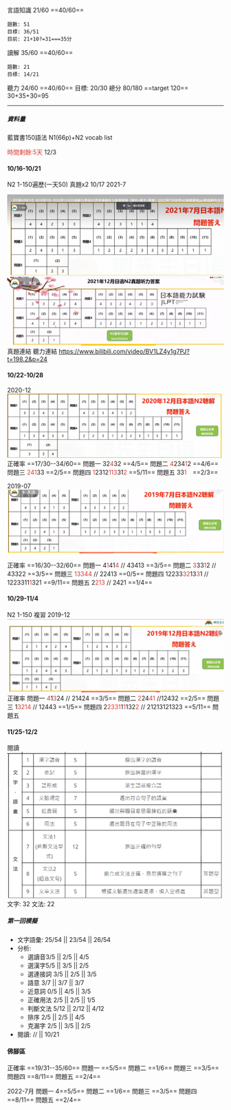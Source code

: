 
言語知識 21/60
==40/60==
```
題數: 51
目標: 36/51
目前: 21+10?=31===35分
```
讀解 35/60
==40/60==
```
題數: 21
目標: 14/21
```
聽力 24/60
==40/60==
目標: 20/30
總分 80/180
==target 120==
30+35+30=95

---
##### 資料量
藍寶書150語法
N1(66p)+N2 vocab list

<font color="#d83931">時間剩餘:5天</font>
12/3

#### 10/16-10/21
N2 1-150遍歷(一天50)
真題x2
10/17 2021-7

![image.png|450](https://raw.githubusercontent.com/Ash0645/image_remote/main/202310170938016.png)
![image.png|450](https://raw.githubusercontent.com/Ash0645/image_remote/main/202310191624292.png)
真題連結 
聽力連結 https://www.bilibili.com/video/BV1LZ4y1g7PJ?t=198.2&p=24
#### 10/22-10/28
2020-12
![image.png|475](https://raw.githubusercontent.com/Ash0645/image_remote/main/202310242244769.png)
正確率 ==17/30--34/60== 
問題一 32<font color="#d83931">4</font>32 ==4/5==
問題二 <font color="#d83931">4</font>234<font color="#d83931">1</font>2 ==4/6==
問題三 <font color="#d83931">241</font>33 ==2/5==
問題四 <font color="#d83931">1</font>2312<font color="#d83931">113</font>31<font color="#d83931">2</font> ==5/11==
問題五 33<font color="#d83931">1</font>　==2/3==

2019-07
![image.png|525](https://raw.githubusercontent.com/Ash0645/image_remote/main/202310261607181.png)

正確率 ==16/30--32/60==
問題一 4<font color="#d83931">1</font>41<font color="#d83931">4</font> // 43413  ==3/5==
問題二 <font color="#d83931">3</font>33<font color="#d83931">1</font>2 // 43322  ==3/5==
問題三 <font color="#d83931">13344</font> // 22413  ==0/5==
問題四 12233<font color="#d83931">32</font>13<font color="#d83931">3</font>1 // 1223311<font color="#d83931">1</font>321 ==9/11==
問題五 2<font color="#d83931">213</font> // 2421  ==1/4==
#### 10/29-11/4
N2 1-150 複習
2019-12
![image.png|400](https://raw.githubusercontent.com/Ash0645/image_remote/main/202311011316659.png)
正確率 
問題一 <font color="#d83931">4</font>1<font color="#d83931">3</font>24 // 21424 ==3/5==
問題二 <font color="#d83931">2</font>24<font color="#d83931">41</font> //12432 ==2/5==
問題三 1<font color="#d83931">3214</font> // 12443 ==1/5==
問題四 2<font color="#d83931">2331</font>1<font color="#d83931">1</font>132<font color="#d83931">2</font> // 21213121323 ==5/11==
問題五 
#### 11/25-12/2
閱讀
![image.png|525](https://raw.githubusercontent.com/Ash0645/image_remote/main/202311281337204.png)
文字: 32
文法: 22

##### 第一回模擬
- 文字語彙: 25/54 || 23/54 || 26/54
- 分析:
	- 選讀音3/5 || 2/5 || 4/5
	- 選漢字5/5 || 3/5 || 2/5
	- 選連接詞 3/5 || 2/5 || 3/5
	- 語意 3/7 || 3/7 || 3/7
	- 近意詞 0/5 || 4/5 || 3/5
	- 正確用法 2/5 || 2/5 || 1/5
	- 判斷文法 5/12  || 2/12 || 4/12
	- 排序 2/5 || 2/5 || 4/5
	- 克漏字 2/5 || 3/5 || 2/5
- 閱讀: // || 10/21

#### 佛腳區
正確率 ==19/31--35/60== 
問題一 ==5/5==
問題二 ==1/6==
問題三 ==3/5==
問題四 ==8/11==
問題五 ==2/4==


2022-7月
問題一 4==5/5==
問題二 ==1/6==
問題三 ==3/5==
問題四 ==8/11==
問題五 ==2/4==